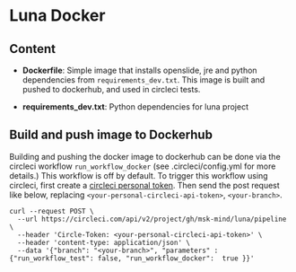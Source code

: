 # Luna Docker

## Content

- **Dockerfile**:
Simple image that installs openslide, jre and python dependencies from `requirements_dev.txt`.
This image is built and pushed to dockerhub, and used in circleci tests.
  
- **requirements_dev.txt**:
Python dependencies for luna project
  
## Build and push image to Dockerhub

Building and pushing the docker image to dockerhub can be done via the circleci workflow `run_workflow_docker` (see .circleci/config.yml for more details.)
This workflow is off by default. To trigger this workflow using circleci, first create a [circleci personal token](https://circleci.com/docs/2.0/managing-api-tokens/#creating-a-personal-api-token).
Then send the post request like below, replacing `<your-personal-circleci-api-token>`, `<your-branch>`.

```
curl --request POST \
  --url https://circleci.com/api/v2/project/gh/msk-mind/luna/pipeline \
  --header 'Circle-Token: <your-personal-circleci-api-token>' \
  --header 'content-type: application/json' \
  --data '{"branch": "<your-branch>", "parameters" : {"run_workflow_test": false, "run_workflow_docker":  true }}'
```